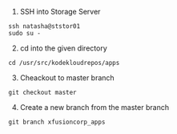 1. SSH into Storage Server
```
ssh natasha@ststor01
sudo su -
```

2. cd into the given directory
```
cd /usr/src/kodekloudrepos/apps
```

3. Cheackout to master branch
```
git checkout master
```
4. Create a new branch from the master branch
```
git branch xfusioncorp_apps
```